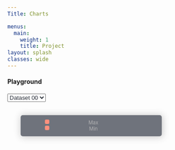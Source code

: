 ```yaml
---
Title: Charts

menus:
  main:
    weight: 1
    title: Project
layout: splash
classes: wide
---
```


#### Playground

<style>
      #selectDataSet{
        color: #252A34;
      }

      #chartContainer {
        border-radius: 5px;
        position: relative;
      }
      #legendDivContainer {
        color: #929294;
        margin: 10px;
        position: absolute;
        top: 20px;
        left: 20px;
        background-color: #343a46;
        padding: 10px;
        box-shadow: 1px 1px 15px 1px rgba(0, 0, 0, 0.3);
        border-radius: 5px;
        opacity: 0.7;
        font-size: 0.7rem;
      }
      .legendDiv {
        display: flex;
        width: 300px;
        justify-content: space-around;

      }
      .freqLegend {
        width: 10px;
        border-radius: 3px;
        height: 10px;
        background: tomato;
      }

</style>

<div>
      <select name="selectDataSet" id="selectDataSet">
        <option value="dataset00">Dataset 00</option>
        <option value="dataset01">Dataset 01</option>
        <option value="dataset02">Dataset 02</option>
        <option value="dataset03">Dataset 03</option>
      </select>
</div>
<div id="chartContainer">
  <div id="legendDivContainer">
    <div class="legendDiv">
      <div id="maxFreqLegend" class="freqLegend"></div>
      <div>Max</div>
      <div id="maxFreq"></div>
  </div>
  <div class="legendDiv">
    <div id="minFreqLegend" class="freqLegend"></div>
    <div>Min</div>
      <div id="minFreq"></div>
    </div>
  </div>
  <canvas id="myChart"></canvas>
</div>

<script src="https://cdn.jsdelivr.net/npm/chart.js@2.9.3"></script>
<script src="https://cdn.jsdelivr.net/npm/hammerjs@2.0.8"></script>
<script src="https://cdn.jsdelivr.net/npm/chartjs-plugin-zoom@0.7.7"></script>

<script>
      let chart = undefined;
      window.addEventListener("load", async function (e) {
        // for initial plot
        let timeJsonURL = timePath_3;
        let frequencyJsonURL = frequencyPath_3;
        makePlot(timeJsonURL, frequencyJsonURL);

        // ------------------
        var selectDataSet = document.getElementById("selectDataSet");
        selectDataSet.addEventListener("change", handleDataSetChange);

        async function handleDataSetChange(e) {


          if (e.currentTarget.value === "dataset00") {
            let timeJsonURL = timePath_0;
            let frequencyJsonURL = frequencyPath_0;
            // makePlot(timeJsonURL, frequencyJsonURL);

            updateChart(timeJsonURL, frequencyJsonURL);

          } else if (e.currentTarget.value === "dataset01") {
            let timeJsonURL = timePath_1;
            let frequencyJsonURL = frequencyPath_1;
            // makePlot(timeJsonURL, frequencyJsonURL);

            updateChart(timeJsonURL, frequencyJsonURL);


          } else if (e.currentTarget.value === "dataset02") {
            let timeJsonURL = timePath_2;
            let frequencyJsonURL = frequencyPath_2;
            // makePlot(timeJsonURL, frequencyJsonURL);

            updateChart(timeJsonURL, frequencyJsonURL);


          } else if (e.currentTarget.value === "dataset03") {
            let timeJsonURL = timePath_3;
            let frequencyJsonURL = frequencyPath_3;
            // makePlot(timeJsonURL, frequencyJsonURL);

            updateChart(timeJsonURL, frequencyJsonURL);


          }

          // const { xData, yData } = await getXYData(xDataSourcePath, yDataSourcePath);
        }
      });

      async function updateChart(timeJsonURL, frequencyJsonURL){
        const {xData, yData}  = await getXYData(timeJsonURL, frequencyJsonURL);
            chart.data.xLabels = xData;
            chart.data.datasets[0].data = yData;
            updateMaxMin(yData)
            chart.update()
      }

      let timePath_0 =
        "https://raw.githubusercontent.com/galibhassan/power-grid-frequency-data-automation/master/output/time_0.json";
      let timePath_1 =
        "https://raw.githubusercontent.com/galibhassan/power-grid-frequency-data-automation/master/output/time_1.json";
      let timePath_2 =
        "https://raw.githubusercontent.com/galibhassan/power-grid-frequency-data-automation/master/output/time_2.json";
      let timePath_3 =
        "https://raw.githubusercontent.com/galibhassan/sample-json/master/sampleDataForPowerGridFrequencyWebsitePlayground/time.json";

      let frequencyPath_0 =
        "https://raw.githubusercontent.com/galibhassan/power-grid-frequency-data-automation/master/output/frequency_0.json";
      let frequencyPath_1 =
        "https://raw.githubusercontent.com/galibhassan/power-grid-frequency-data-automation/master/output/frequency_1.json";
      let frequencyPath_2 =
        "https://raw.githubusercontent.com/galibhassan/power-grid-frequency-data-automation/master/output/frequency_2.json";
      let frequencyPath_3 =
        "https://raw.githubusercontent.com/galibhassan/sample-json/master/sampleDataForPowerGridFrequencyWebsitePlayground/frequency.json";

      const MAX_COLOR = "tomato";
      const MIN_COLOR = "#042e82";
      const DEFAULT_COLOR = "#00ADB5";

      document.getElementById("maxFreqLegend").style.backgroundColor = MAX_COLOR;
      document.getElementById("minFreqLegend").style.backgroundColor = MIN_COLOR;

      async function getXYData(xDataSourcePath, yDataSourcePath) {
        const xData = await fetch(xDataSourcePath).then((response) => response.json());
        const yData = await fetch(yDataSourcePath).then((response) => response.json());

        return new Promise((resolve, reject) => {
          resolve({ xData, yData });
        });
      }

      function updateMaxMin(yData){

        const maxFrequency = yData.reduce(function (a, b) {
          return Math.max(a, b);
        });

        const minFrequency = yData.reduce(function (a, b) {
          return Math.min(a, b);
        });

        document.getElementById("maxFreq").innerHTML = maxFrequency;
        document.getElementById("minFreq").innerHTML = minFrequency;

        return {maxFrequency, minFrequency}

      }

      async function makePlot(xDataSourcePath, yDataSourcePath) {
        const { xData, yData } = await getXYData(xDataSourcePath, yDataSourcePath);
        const {maxFrequency, minFrequency} = updateMaxMin(yData)

        function customRadius(context) {
          let index = context.dataIndex;
          let value = context.dataset.data[index];
          if (value === maxFrequency) {
            console.log(value)
            return 8;
          } else if (value === minFrequency) {
            return 8;
          } else {
            return 0;
          }
        }

        function customBackgroundColor(context) {
          let index = context.dataIndex;
          let value = context.dataset.data[index];
          if (value === maxFrequency) {
            return MAX_COLOR;
          } else if (value === minFrequency) {
            return MIN_COLOR;
          } else {
            return DEFAULT_COLOR;
          }
        }

        var ctx = document.getElementById("myChart").getContext("2d");

        chart = new Chart(ctx, {
          type: "line",
          data: {
            xLabels: xData,
            datasets: [
              {
                label: "Frequency deviation [mHz]",
                data: yData,
                fill: false,
                borderColor: "#00ADB5",
                borderWidth: 2,
                backgroundColor: "#00ADB5",
                steppedLine: false,
                pointStyle: "circ",
                lineTension: 0,
              },
            ],
          },
          options: {
            legend: {
              display: false,
            },
            elements: {
              point: {
                radius: 0,
                display: true,
              },
            },
            scales: {
              yAxes: [
                {
                  scaleLabel: {
                    display: true,
                    labelString: "Frequency deviation [mHz]",
                    fontSize: 20,
                  },
                },
                {
                  ticks: {
                    display: false,
                    beginAtZero: true,
                    fontColor: "#00ADB5",
                  },
                },
              ],
              xAxes: [
                {
                  scaleLabel: {
                    display: true,
                    labelString: "Time",
                    fontSize: 20,
                  },
                  ticks: {
                    display: true,
                    autoSkip: true,
                    maxTicksLimit: 10,
                  },
                },
              ],
            },
            plugins: {
              zoom: {
                pan: {
                  enabled: true,
                  mode: "xy",
                },
                zoom: {
                  enabled: true,
                  mode: "xy",
                  sensitivity: 0,
                },
              },
            },
          },
        });
      }<!DOCTYPE html>
<!DOCTYPE html>
<html lang="en">
<head>
    <meta charset="UTF-8">
    <meta name="viewport" content="width=device-width, initial-scale=1.0">
    <title>Embedded Power BI Report</title>
    <style>
        #selectDataSet {
            color: #252A34;
        }
        #chartContainer {
            border-radius: 5px;
            position: relative;
        }
        #legendDivContainer {
            color: #929294;
            margin: 10px;
            position: absolute;
            top: 20px;
            left: 20px;
            background-color: #343a46;
            padding: 10px;
            box-shadow: 1px 1px 15px 1px rgba(0, 0, 0, 0.3);
            border-radius: 5px;
            opacity: 0.7;
            font-size: 0.7rem;
        }
        .legendDiv {
            display: flex;
            width: 300px;
            justify-content: space-around;
        }
        .freqLegend {
            width: 10px;
            border-radius: 3px;
            height: 10px;
            background: tomato;
        }
        #powerBiReportContainer {
            height: 600px;
            width: 100%;
            margin-top: 20px;
        }
    </style>
</head>
<body>

    <div id="powerBiReportContainer"></div>

    <select id="selectDataSet">
        <option value="dataset00">Dataset 00</option>
        <option value="dataset01">Dataset 01</option>
        <option value="dataset02">Dataset 02</option>
        <option value="dataset03">Dataset 03</option>
    </select>

    <div id="chartContainer">
        <canvas id="myChart"></canvas>
    </div>

    <script src="https://cdn.jsdelivr.net/npm/chart.js@2.9.3"></script>
    <script src="https://cdn.jsdelivr.net/npm/hammerjs@2.0.8"></script>
    <script src="https://cdn.jsdelivr.net/npm/chartjs-plugin-zoom@0.7.7"></script>
    <script src="https://cdn.jsdelivr.net/npm/powerbi-client@2.9.0/dist/powerbi.min.js"></script>

    <script>
        let chart = undefined;

        window.addEventListener("load", async function (e) {
            // Initial plot
            let timeJsonURL = timePath_3;
            let frequencyJsonURL = frequencyPath_3;
            makePlot(timeJsonURL, frequencyJsonURL);

            var selectDataSet = document.getElementById("selectDataSet");
            selectDataSet.addEventListener("change", handleDataSetChange);

            async function handleDataSetChange(e) {
                if (e.currentTarget.value === "dataset00") {
                    let timeJsonURL = timePath_0;
                    let frequencyJsonURL = frequencyPath_0;
                    updateChart(timeJsonURL, frequencyJsonURL);
                } else if (e.currentTarget.value === "dataset01") {
                    let timeJsonURL = timePath_1;
                    let frequencyJsonURL = frequencyPath_1;
                    updateChart(timeJsonURL, frequencyJsonURL);
                } else if (e.currentTarget.value === "dataset02") {
                    let timeJsonURL = timePath_2;
                    let frequencyJsonURL = frequencyPath_2;
                    updateChart(timeJsonURL, frequencyJsonURL);
                } else if (e.currentTarget.value === "dataset03") {
                    let timeJsonURL = timePath_3;
                    let frequencyJsonURL = frequencyPath_3;
                    updateChart(timeJsonURL, frequencyJsonURL);
                }
            }

            async function updateChart(timeJsonURL, frequencyJsonURL) {
                const { xData, yData } = await getXYData(timeJsonURL, frequencyJsonURL);
                chart.data.xLabels = xData;
                chart.data.datasets[0].data = yData;
                updateMaxMin(yData);
                chart.update();
            }

            let timePath_0 = "https://raw.githubusercontent.com/galibhassan/power-grid-frequency-data-automation/master/output/time_0.json";
            let timePath_1 = "https://raw.githubusercontent.com/galibhassan/power-grid-frequency-data-automation/master/output/time_1.json";
            let timePath_2 = "https://raw.githubusercontent.com/galibhassan/power-grid-frequency-data-automation/master/output/time_2.json";
            let timePath_3 = "https://raw.githubusercontent.com/galibhassan/sample-json/master/sampleDataForPowerGridFrequencyWebsitePlayground/time.json";
            let frequencyPath_0 = "https://raw.githubusercontent.com/galibhassan/power-grid-frequency-data-automation/master/output/frequency_0.json";
            let frequencyPath_1 = "https://raw.githubusercontent.com/galibhassan/power-grid-frequency-data-automation/master/output/frequency_1.json";
            let frequencyPath_2 = "https://raw.githubusercontent.com/galibhassan/power-grid-frequency-data-automation/master/output/frequency_2.json";
            let frequencyPath_3 = "https://raw.githubusercontent.com/galibhassan/sample-json/master/sampleDataForPowerGridFrequencyWebsitePlayground/frequency.json";

            async function getXYData(xDataSourcePath, yDataSourcePath) {
                const xData = await fetch(xDataSourcePath).then(response => response.json());
                const yData = await fetch(yDataSourcePath).then(response => response.json());
                return { xData, yData };
            }

            function updateMaxMin(yData) {
                const maxFrequency = Math.max(...yData);
                const minFrequency = Math.min(...yData);
                document.getElementById("maxFreq").innerHTML = maxFrequency;
                document.getElementById("minFreq").innerHTML = minFrequency;
            }

            async function makePlot(xDataSourcePath, yDataSourcePath) {
                const { xData, yData } = await getXYData(xDataSourcePath, yDataSourcePath);
                const maxFrequency = Math.max(...yData);
                const minFrequency = Math.min(...yData);

                var ctx = document.getElementById("myChart").getContext("2d");
                chart = new Chart(ctx, {
                    type: "line",
                    data: {
                        xLabels: xData,
                        datasets: [{
                            label: "Frequency deviation [mHz]",
                            data: yData,
                            fill: false,
                            borderColor: "#00ADB5",
                            borderWidth: 2,
                            backgroundColor: "#00ADB5",
                            steppedLine: false,
                            pointStyle: "circ",
                            lineTension: 0
                        }]
                    },
                    options: {
                        legend: { display: false },
                        elements: { point: { radius: 0, display: true } },
                        scales: {
                            yAxes: [{ scaleLabel: { display: true, labelString: "Frequency deviation [mHz]", fontSize: 20 } }],
                            xAxes: [{ scaleLabel: { display: true, labelString: "Time", fontSize: 20 }, ticks: { display: true, autoSkip: true, maxTicksLimit: 10 } }]
                        },
                        plugins: {
                            zoom: {
                                pan: { enabled: true, mode: "xy" },
                                zoom: { enabled: true, mode: "xy", sensitivity: 0 }
                            }
                        }
                    }
                });
            }

            // Embed Power BI report
            var embedUrl = 'https://app.powerbi.com/reportEmbed?reportId=YOUR_REPORT_ID&groupId=YOUR_GROUP_ID';
            var embedToken = 'YOUR_EMBED_TOKEN';

            var config = {
                type: 'report',
                id: '9c37f0ab-48da-4ee1-8546-f330b830b3ec',
                embedUrl: embedUrl,
                accessToken: embedToken,
                tokenType: models.TokenType.Embed,
                permissions: models.Permissions.All,
                settings: {
                    filterPaneEnabled: false,
                    navContentPaneEnabled: false
                }
            };

            var reportContainer = document.getElementById('powerBiReportContainer');
            var report = powerbi.embed(reportContainer, config);
        });
    </script>

</body>
</html>

</script>

